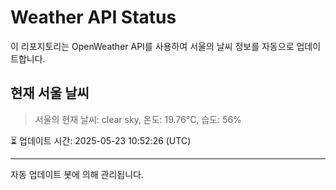 
# Weather API Status

이 리포지토리는 OpenWeather API를 사용하여 서울의 날씨 정보를 자동으로 업데이트합니다.

## 현재 서울 날씨
> 서울의 현재 날씨: clear sky, 온도: 19.76°C, 습도: 56%

⏳ 업데이트 시간: 2025-05-23 10:52:26 (UTC)

---
자동 업데이트 봇에 의해 관리됩니다.
